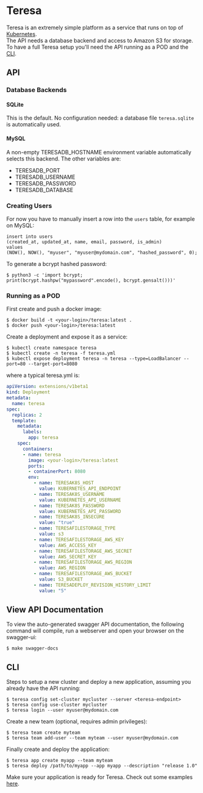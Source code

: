 # Teresa

Teresa is an extremely simple platform as a service that runs on top of [Kubernetes](https://github.com/kubernetes/kubernetes).  
The API needs a database backend and access to Amazon S3 for storage.  
To have a full Teresa setup you'll need the API running as a POD and the [CLI](https://github.com/luizalabs/teresa-cli).  

## API

### Database Backends

#### SQLite

This is the default. No configuration needed: a database file `teresa.sqlite` is automatically used.

#### MySQL

A non-empty TERESADB_HOSTNAME environment variable automatically selects this backend. The
other variables are:

* TERESADB_PORT
* TERESADB_USERNAME
* TERESADB_PASSWORD
* TERESADB_DATABASE

### Creating Users

For now you have to manually insert a row into the `users` table, for example on MySQL:

    insert into users
    (created_at, updated_at, name, email, password, is_admin)
    values
    (NOW(), NOW(), "myuser", "myuser@mydomain.com", "hashed_password", 0);

To generate a bcrypt hashed password:

    $ python3 -c 'import bcrypt; print(bcrypt.hashpw("mypassword".encode(), bcrypt.gensalt()))'

### Running as a POD

First create and push a docker image:

    $ docker build -t <your-login>/teresa:latest .
    $ docker push <your-login>/teresa:latest

Create a deployment and expose it as a service:

    $ kubectl create namespace teresa
    $ kubectl create -n teresa -f teresa.yml
    $ kubectl expose deployment teresa -n teresa --type=LoadBalancer --port=80 --target-port=8080

where a typical teresa.yml is:

```yaml
apiVersion: extensions/v1beta1
kind: Deployment
metadata:
  name: teresa
spec:
  replicas: 2
  template:
    metadata:
      labels:
        app: teresa
    spec:
      containers:
      - name: teresa
        image: <your-login>/teresa:latest
        ports:
        - containerPort: 8080
        env:
          - name: TERESAK8S_HOST
            value: KUBERNETES_API_ENDPOINT
          - name: TERESAK8S_USERNAME
            value: KUBERNETES_API_USERNAME
          - name: TERESAK8S_PASSWORD
            value: KUBERNETES_API_PASSWORD
          - name: TERESAK8S_INSECURE
            value: "true"
          - name: TERESAFILESTORAGE_TYPE
            value: s3
          - name: TERESAFILESTORAGE_AWS_KEY
            value: AWS_ACCESS_KEY
          - name: TERESAFILESTORAGE_AWS_SECRET
            value: AWS_SECRET_KEY
          - name: TERESAFILESTORAGE_AWS_REGION
            value: AWS_REGION
          - name: TERESAFILESTORAGE_AWS_BUCKET
            value: S3_BUCKET
          - name: TERESADEPLOY_REVISION_HISTORY_LIMIT
            value: "5"
```

## View API Documentation

To view the auto-generated swagger API documentation, the following command will compile, run a webserver and open your browser on the swagger-ui:

    $ make swagger-docs

## CLI

Steps to setup a new cluster and deploy a new application, assuming you already have the API running:

    $ teresa config set-cluster mycluster --server <teresa-endpoint>
    $ teresa config use-cluster mycluster
    $ teresa login --user myuser@mydomain.com

Create a new team (optional, requires admin privileges):

    $ teresa team create myteam
    $ teresa team add-user --team myteam --user myuser@mydomain.com

Finally create and deploy the application:

    $ teresa app create myapp --team myteam
    $ teresa deploy /path/to/myapp --app myapp --description "release 1.0"

Make sure your application is ready for Teresa.
Check out some examples [here](https://github.com/luizalabs/hello-teresa).
